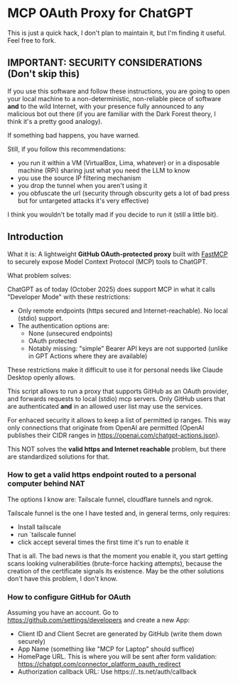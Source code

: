 # MCP OAuth Proxy for ChatGPT

This is just a quick hack, I don't plan to maintain it, but I'm finding it useful. Feel free to fork.

## IMPORTANT: SECURITY CONSIDERATIONS  (Don't skip this)

If you use this software and follow these instructions, you are going to open your local machine to a non-deterministic, non-reliable piece of software **and** to the wild Internet, with your presence fully announced to any malicious bot out there (if you are familiar with the Dark Forest theory, I think it's a pretty good analogy).

If something bad happens, you have warned.

Still, if you follow this recommendations:

  - you run it within a VM (VirtualBox, Lima, whatever) or in a disposable machine (RPi) sharing just what you need the LLM to know
  - you use the source IP filtering mechanism
  - you drop the tunnel when you aren't using it
  - you obfuscate the url (security through obscurity gets a lot of bad press but for untargeted attacks it's very effective)

I think you wouldn't be totally mad if you decide to run it (still a little bit).

## Introduction

What it is: A lightweight **GitHub OAuth-protected proxy** built with [FastMCP](https://pypi.org/project/fastmcp/) to securely expose Model Context Protocol (MCP) tools to ChatGPT.

What problem solves:

ChatGPT as of today (October 2025) does support MCP in what it calls "Developer Mode" with these restrictions:
  - Only remote endpoints (https secured and Internet-reachable). No local (stdio) support.
  - The authentication options are:
    * None (unsecured endpoints)
    * OAuth protected
    * Notably missing: "simple" Bearer API keys are not supported (unlike in GPT Actions where they are available)

These restrictions make it difficult to use it for personal needs like Claude Desktop openly allows.

This script allows to run a proxy that supports GitHub as an OAuth provider, and forwards requests to local (stdio) mcp servers. Only GitHub users that are authenticated **and** in an allowed user list may use the services.

For enhaced security it allows to keep a list of permitted ip ranges. This way only connections that originate from OpenAI are permitted (OpenAI publishes their CIDR ranges in https://openai.com/chatgpt-actions.json).

This NOT solves the **valid https and Internet reachable** problem, but there are standardized solutions for that.

### How to get a valid https endpoint routed to a personal computer behind NAT

The options I know are: Tailscale funnel, cloudflare tunnels and ngrok.

Tailscale funnel is the one I have tested and, in general terms, only requires:
  - Install tailscale
  - run `tailscale funnel <local port>
  - click accept several times the first time it's run to enable it
  
That is all. The bad news is that the moment you enable it, you start getting scans looking vulnerabilities (brute-force hacking attempts), because the creation of the certificate signals its existence. May be the other solutions don't have this problem, I don't know.

### How to configure GitHub for OAuth

Assuming you have an account. Go to https://github.com/settings/developers and create a new App:

 - Client ID and Client Secret are generated by GitHub (write them down securely)
 - App Name (something like "MCP for Laptop" should suffice)
 - HomePage URL. This is where you will be sent after form validation: https://chatgpt.com/connector_platform_oauth_redirect
 - Authorization callback URL: Use https://<server>.<tailnetname>.ts.net/auth/callback

